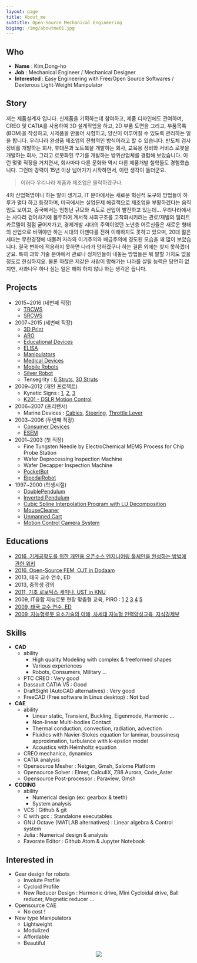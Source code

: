 ```yaml
---
layout: page
title: About_me
subtitle: Open-Source Mechanical Engineering
bigimg: /img/aboutme01.jpg
---
```


## Who
* **Name** : Kim,Dong-ho
* **Job** : Mechanical Engineer / Mechanical Designer
* **Interested** : Easy Engineering with Free/Open Source Softwares / Dexterous Light-Weight Manipulator

## Story

저는 제품설계자 입니다.  신제품을 기획하는데 참여하고, 제품 디자인에도 관여하며, CREO 및 CATIA를 사용하여 3D 설계작업을 하고, 2D 부품 도면을 그리고, 부품목록(BOM)을 작성하고, 시제품을 만들어 시험하고, 양산이 이루어질 수 있도록 관리하는 일을 합니다.  우리나라 완성품 제조업의 전형적인 방식이라고 할 수 있습니다.  반도체 검사장비를 개발하는 회사, 휴대폰과 노트북을 개발하는 회사, 교육용 장비와 서비스 로봇을 개발하는 회사, 그리고 로봇화된 무기를 개발하는 방위산업체를 경험해 보았습니다.  이런 몇몇 직장을 거치면서, 회사마다 다른 문화와 역시 다른 제품개발 철학들도 경험했습니다.  그런데 경력이 15년 이상 넘어가기 시작하면서, 이런 생각이 들더군요.

> 이러다 우리나라 제품과 제조업은 몰락하겠구나.

4차 산업혁명이니 하는 말이 생기고, IT 분야에서는 새로운 혁신적 도구와 방법들이 하루가 멀다 하고 등장하며, 미국에서는 실업문제 해결책으로 제조업을 부활하겠다는 움직임도 보이고, 중국에서는 엄청난 규모와 속도로 산업이 발전하고 있는데...  우리나라에서는 사다리 걷어차기에 몰두하여 계서적 사회구조를 고착화시키려는 관료/재벌의 엘리트 카르텔이 점점 굳어져가고, 경제개발 시대의 주역이었던 노년층 어르신들은 새로운 형태의 산업으로 바꿔야만 하는 시대의 아젠다를 전혀 이해하지도 못하고 있으며, 20대 젊은 세대는 무한경쟁에 내몰려 자라와 이기주의와 배금주의에 경도된 모습을 꽤 많이 보았습니다.  결국 변화에 적응하지 못하면 나라가 망하겠구나 하는 결론 외에는 찾지 못하겠더군요.  특히 과학 기술 분야에서 관료나 정치인들이 내놓는 방법들은 뭐 말할 가치도 없을 정도로 한심하지요.  물론 하챦은 저같은 사람이 망해가는 나라를 살릴 능력은 당연히 없지만, 사과나무 하나 심는 일은 해야 하지 않냐 하는 생각은 듭니다.


## Projects
* 2015~2016 (네번째 직장)
  - [TRCWS](/beautiful-jekyll/2017-01-17-RCWS)
  - [SRCWS](/beautiful-jekyll/2017-01-18-SRCWS)
* 2007~2015 (세번째 직장)
  - [3D Print](/beautiful-jekyll/2017-01-18-3Dprint)
  - [ARO](/beautiful-jekyll/2017-01-18-ARO)
  - [Educational Devices](/beautiful-jekyll/2017-01-18-EducationalDevices)
  - [ELISA](/beautiful-jekyll/2017-01-18-ELISA)
  - [Manipulators](/beautiful-jekyll/2017-01-18-Manipulators)
  - [Medical Devices](/beautiful-jekyll/2017-01-18-MedicalDevices)
  - [Mobile Robots](/beautiful-jekyll/2017-01-18-MobileRobots)
  - [Silver Robot](/beautiful-jekyll/2017-01-18-SilverRobot)
  - Tensegrity : [6 Struts](https://youtu.be/3m_zYlhXP5k), [30 Struts](https://youtu.be/Uio2P2KjqI4)
* 2009~2012 (개인 프로젝트)
  - Kynetic Signs : [1](https://youtu.be/TOG_17Aet60), [2](https://youtu.be/UUhOvXnmz5o), [3](https://youtu.be/n4SLsBCKOsY)
  - [K201 - DSLR Motion Control](/beautiful-jekyll/2017-01-19-K201)
* 2006~2007 (프리랜서)
  - Marine Devices : [Cables](https://grabcad.com/library/cable-assembly-for-marine-boat-1), [Steering](https://grabcad.com/library/txbr-rack-steering-assembly-for-marine-boats-1), [Throttle Lever](https://grabcad.com/library/smco-throtlle-lever-for-marine-boats-1)
* 2003~2006 (두번째 직장)
  - [Consumer Devices](/beautiful-jekyll/2017-01-18-ConsumerDevices)
  - [ESEM](http://blog.naver.com/dymaxion/150002529553)
* 2001~2003 (첫 직장)
  - Fine Tungsten Needle by ElectroChemical MEMS Process for Chip Probe Station
  - Wafer Deprocessing Inspection Machine
  - Wafer Decapper Inspection Machine
  - [PocketBot](/beautiful-jekyll/2001-12-31-pocketbot)
  - [BipedalRobot](/beautiful-jekyll/2001-12-31-BipedalRobot)
* 1997~2000 (학생시절)
  - [DoublePendulum](/beautiful-jekyll/1998-12-31-DoublePendulum)
  - [Inverted Pendulum](/beautiful-jekyll/1998-12-31-InvertedPendulum)
  - [Cubic Spline Interpolation Program with LU Decomposition](/beautiful-jekyll/2000-12-31-decomposition)
  - [MouseCleaner](/beautiful-jekyll/1998-12-31-MouseCleaner)
  - [Unmanned Cart](/beautiful-jekyll/1999-12-31-UnmannedCart)
  - [Motion Control Camera System](/beautiful-jekyll/1999-12-31-MotionControl)


## Educations
* [2016, 기계공학도를 위한 개인용 오픈소스 엔지니어링 툴체인을 완성하는 방법에 관한 위키](http://dymaxionkim.github.io/UbuntuBang/mdwiki_UbuntuBang/index.html#!index.md)
* [2016, Open-Source FEM, OJT in Dodaam](https://dymaxionkim.github.io/Education/index.html#!index.md)
* 2013, 태국 교수 연수, ED
* 2013, 중학생 강의
* [2011, 기초 로보틱스 세미나, UST in KNU](https://drive.google.com/open?id=0B3VzdmodvgcIeDIwVVUzbnB6dFk)
* 2009, IT융합 지능로봇 현장 맞춤형 교육, PIRO : [1](https://drive.google.com/open?id=0B3VzdmodvgcISk5kVG1DcFVTMm8)  [2](https://drive.google.com/open?id=0B3VzdmodvgcIaHRsdkpXX3VzWnc)  [3](https://drive.google.com/open?id=0B3VzdmodvgcIYU5UUHNLbWlkM1E)  [4](https://drive.google.com/open?id=0B3VzdmodvgcIQUs2dFVGc1V2c2s)  [5](https://drive.google.com/open?id=0B3VzdmodvgcIZmNWLVQ2VUNVMUU)
* [2009, 태국 교수 연수, ED](https://drive.google.com/open?id=0B3VzdmodvgcIdkd4VzgyWnB5Qkk)
* [2009, 지능형로봇 요소기술의 이해, 차세대 지능형 인력양성교육, 지식경제부](https://drive.google.com/open?id=0B3VzdmodvgcIS09ORV82OVlwTms)


## Skills
* __CAD__
  - ability
    + High quality Modeling with complex & freeformed shapes
    + Various experiences
    + Robots, Consumers, Military ...
  - PTC CREO : Very good
  - Dassault CATIA V5 : Good
  - DraftSight (AutoCAD alternatives) : Very good
  - FreeCAD (Free software in Linux desktop) : Not bad
* __CAE__
  - ability
    + Linear static, Transient, Buckling, Eigenmode, Harmonic ...
    + Non-linear Multi-bodies Contact
    + Thermal conduction, convection, radiation, advection
    + Fluidics with Navier-Stokes equation for laminar, boussinesq approximation, turbulance with k-epsilon model
    + Acoustics with Helmholtz equation
  - CREO mechanica, dynamics
  - CATIA analysis
  - Opensource Mesher : Netgen, Gmsh, Salome Platform
  - Opensource Solver : Elmer, CalculiX, Z88 Aurora, Code_Aster
  - Opensource Post-processor : Paraview, Gmsh
* __CODING__
  - ability
    + Numerical design (ex: gearbox & teeth)
    + System analysis
  - VCS : Github & git
  - C with gcc : Standalone executables
  - GNU Octave (MATLAB alternatives) : Linear algebra & Control system
  - Julia : Numerical design & analysis
  - Favorate Editor : Github Atom & Jupyter Notebook


## Interested in
* Gear design for robots
  - Involute Profile
  - Cycloid Profile
  - New Reducer Design : Harmonic drive, Mini Cycloidal drive, Ball reducer, Magnetic reducer ...
* Opensource CAE
  - No cost !
* New type Manipulators
  - Lightweight
  - Modulized
  - Affordable
  - Beautiful

<center> <img src="https://cloud.githubusercontent.com/assets/12775748/11586629/cc78e47e-9ab7-11e5-8ed8-0a12610c0988.png"> </center>
